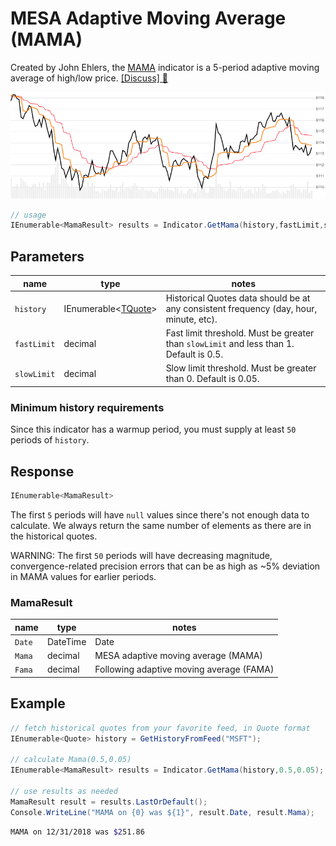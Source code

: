 ﻿# MESA Adaptive Moving Average (MAMA)

Created by John Ehlers, the [MAMA](http://mesasoftware.com/papers/MAMA.pdf) indicator is a 5-period adaptive moving average of high/low price.
[[Discuss] :speech_balloon:](https://github.com/DaveSkender/Stock.Indicators/discussions/211 "Community discussion about this indicator")

![image](chart.png)

```csharp
// usage
IEnumerable<MamaResult> results = Indicator.GetMama(history,fastLimit,slowLimit);  
```

## Parameters

| name | type | notes
| -- |-- |--
| `history` | IEnumerable\<[TQuote](../../docs/GUIDE.md#quote)\> | Historical Quotes data should be at any consistent frequency (day, hour, minute, etc).
| `fastLimit` | decimal | Fast limit threshold.  Must be greater than `slowLimit` and less than 1.  Default is 0.5.
| `slowLimit` | decimal | Slow limit threshold.  Must be greater than 0.  Default is 0.05.

### Minimum history requirements

Since this indicator has a warmup period, you must supply at least `50` periods of `history`.

## Response

```csharp
IEnumerable<MamaResult>
```

The first `5` periods will have `null` values since there's not enough data to calculate.  We always return the same number of elements as there are in the historical quotes.

WARNING: The first `50` periods will have decreasing magnitude, convergence-related precision errors that can be as high as ~5% deviation in MAMA values for earlier periods.

### MamaResult

| name | type | notes
| -- |-- |--
| `Date` | DateTime | Date
| `Mama` | decimal | MESA adaptive moving average (MAMA)
| `Fama` | decimal | Following adaptive moving average (FAMA)

## Example

```csharp
// fetch historical quotes from your favorite feed, in Quote format
IEnumerable<Quote> history = GetHistoryFromFeed("MSFT");

// calculate Mama(0.5,0.05)
IEnumerable<MamaResult> results = Indicator.GetMama(history,0.5,0.05);

// use results as needed
MamaResult result = results.LastOrDefault();
Console.WriteLine("MAMA on {0} was ${1}", result.Date, result.Mama);
```

```bash
MAMA on 12/31/2018 was $251.86
```
